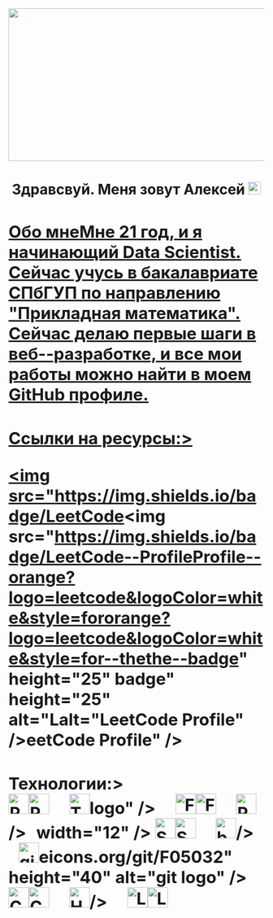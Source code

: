 <div align="center">
<img height="300" width="600" src="https://img.freepik.com/premium-photo/streaming-room-with-purple-lights-two-monitors_343960-9381.jpg" />
</div>

<h1 align="center">Здравсвуй.
Меня зовут Алексей</ h 1

<div align="center">
<a href="https://t.me/aktov20" target="_
<img
src="https://img.shields.io/static/v1?message=Telegram&logo=telegram&label=&color
=2CA5E0&logoColor=white&labelColor=&style=for the badge" height="25"
alt="tele gram logo" />
</
<a href="alexeyaktov7@gmail.com" target="_
<img src="https://img.shields.io/badge/Gmail Email
red?logo=gmail&logoColor=white&style=for the badge" height="25" alt="Gmail logo"
</
<a href="alex_kuw@mail.ru" target="_blank">
<img src="https://img.shields.io/badge/Mail.ru Email
blue?logo=mail.ru&logoColor=white&style=for the badge" height="25" alt="Mail.ru
logo" />
</
</div>

<h3 align="left">
Обо мне</ h 3
<p align="left">Мне
21 год, и я начинающий Data Scientist. Сейчас учусь в бакалавриате
СПбГУП по направлению "Прикладная математика". Сейчас делаю первые шаги в веб--разработке, и все мои работы можно найти в моем GitHub профиле.</p>

<h3 align="left">
<h3 align="left">Ссылки на ресурсы:</Ссылки на ресурсы:</hh33>>
<div align="left">

<a href="https://leetcode.com/u/MrHans1/" target="_blank"><a href="https://leetcode.com/u/MrHans1/" target="_blank">
<img src="https://img.shields.io/badge/LeetCode<img src="https://img.shields.io/badge/LeetCode--ProfileProfile--orange?logo=leetcode&logoColor=white&style=fororange?logo=leetcode&logoColor=white&style=for--thethe--badge" height="25" badge" height="25" alt="Lalt="LeetCode Profile" />eetCode Profile" />
</a></a>
</div>
</div>
<h3 align="left">
<h3 align="left">Технологии:</Технологии:</hh33>>
<div align="left">
<div align="left">
<img src="https://skillicons.dev/icons?i=py" height="40" alt="Python logo" /><img src="https://skillicons.dev/icons?i=py" height="40" alt="Python logo" />
<img width="12" /><img width="12" />
<img src="https://cdn.simpleicons.org/pytorch/EE4C2C" <img src="https://cdn.simpleicons.org/pytorch/EE4C2C" height="40" alt="Torch height="40" alt="Torch logo" />logo" />
<img width="12" /><img width="12" />
<img src="https://skillicons.dev/icons?i=flask" height="40" alt="Flask logo" /><img src="https://skillicons.dev/icons?i=flask" height="40" alt="Flask logo" />
<img width="12" /><img width="12" />
<img src="https://cdn.simpleicons.org/pandas/150458" height="40" alt="Pandas logo" <img src="https://cdn.simpleicons.org/pandas/150458" height="40" alt="Pandas logo" />/>
<img <img width="12" />width="12" />
<img src="https://cdn.simpleicons.org/mysql/4479A1" height="40" alt="SQL logo" /><img src="https://cdn.simpleicons.org/mysql/4479A1" height="40" alt="SQL logo" />
<img width="12" /><img width="12" />
<img src="https://cdn.simpleicons.org/gnubash/4EAA25" height="40" alt="bash logo" <img src="https://cdn.simpleicons.org/gnubash/4EAA25" height="40" alt="bash logo" />/>
<img width="12" /><img width="12" />
<img src="https://cdn.simpl<img src="https://cdn.simpleicons.org/git/F05032" height="40" alt="git logo" />eicons.org/git/F05032" height="40" alt="git logo" />
<img width="12" /><img width="12" />
<img src="https://cdn.simpleicons.org/css3/1572B6" height="40" alt="CSS logo" /><img src="https://cdn.simpleicons.org/css3/1572B6" height="40" alt="CSS logo" />
<img width="12" /><img width="12" />
<img src="https://cdn.simpleicons.org/html5/E34F26" height="40" alt="HTML lo<img src="https://cdn.simpleicons.org/html5/E34F26" height="40" alt="HTML logo" go" />/>
<img width="12" /><img width="12" />
<img src="https://cdn.simpleicons.org/linux/FCC624" height="40" alt="Linux logo" /><img src="https://cdn.simpleicons.org/linux/FCC624" height="40" alt="Linux logo" />
</div>
</div>
